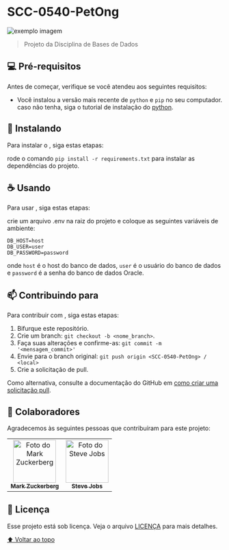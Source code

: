 # SCC-0540-PetOng

<img src="exemplo-image.png" alt="exemplo imagem">

> Projeto da Disciplina de Bases de Dados 
## 💻 Pré-requisitos

Antes de começar, verifique se você atendeu aos seguintes requisitos:

* Você instalou a versão mais recente de `python` e `pip` no seu computador. caso não tenha, siga o tutorial de instalação do [python](https://www.python.org/downloads/).

## 🚀 Instalando <SCC-0540-PetOng>

Para instalar o <SCC-0540-PetOng>, siga estas etapas:

rode o comando `pip install -r requirements.txt` para instalar as dependências do projeto.

## ☕ Usando <SCC-0540-PetOng>

Para usar <SCC-0540-PetOng>, siga estas etapas:

crie um arquivo .env na raiz do projeto e coloque as seguintes variáveis de ambiente:

```
DB_HOST=host
DB_USER=user
DB_PASSWORD=password
```

onde `host` é o host do banco de dados, `user` é o usuário do banco de dados e `password` é a senha do banco de dados Oracle.

## 📫 Contribuindo para <SCC-0540-PetOng>

Para contribuir com <SCC-0540-PetOng>, siga estas etapas:

1. Bifurque este repositório.
2. Crie um branch: `git checkout -b <nome_branch>`.
3. Faça suas alterações e confirme-as: `git commit -m '<mensagem_commit>'`
4. Envie para o branch original: `git push origin <SCC-0540-PetOng> / <local>`
5. Crie a solicitação de pull.

Como alternativa, consulte a documentação do GitHub em [como criar uma solicitação pull](https://help.github.com/en/github/collaborating-with-issues-and-pull-requests/creating-a-pull-request).

## 🤝 Colaboradores

Agradecemos às seguintes pessoas que contribuíram para este projeto:

<table>
  <tr>
    <td align="center">
      <a href="#">
        <img src="https://s2.glbimg.com/FUcw2usZfSTL6yCCGj3L3v3SpJ8=/smart/e.glbimg.com/og/ed/f/original/2019/04/25/zuckerberg_podcast.jpg" width="100px;" alt="Foto do Mark Zuckerberg"/><br>
        <sub>
          <b>Mark Zuckerberg</b>
        </sub>
      </a>
    </td>
    <td align="center">
      <a href="#">
        <img src="https://miro.medium.com/max/360/0*1SkS3mSorArvY9kS.jpg" width="100px;" alt="Foto do Steve Jobs"/><br>
        <sub>
          <b>Steve Jobs</b>
        </sub>
      </a>
    </td>
  </tr>
</table>

## 📝 Licença

Esse projeto está sob licença. Veja o arquivo [LICENÇA](LICENSE.md) para mais detalhes.

[⬆ Voltar ao topo](#SCC-0540-PetOng)<br>